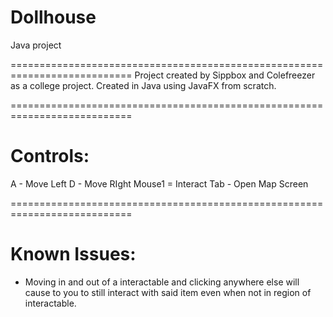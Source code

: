 # Dollhouse
Java project

===========================================================================
Project created by Sippbox and Colefreezer as a college project.
Created in Java using JavaFX from scratch.


===========================================================================
# Controls:
A - Move Left
D - Move RIght
Mouse1 = Interact
Tab - Open Map Screen


===========================================================================
# Known Issues:
- Moving in and out of a interactable and clicking anywhere else will cause to you to still interact with said item even when not in region of interactable.

